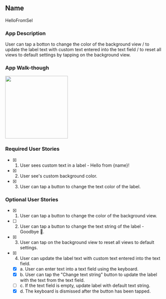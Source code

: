 ## Name
HelloFromSel

### App Description
User can tap a botton to change the color of the background view / to update the label text with custom text entered into the text field / to reset all views to default settings by tapping on the background view.

### App Walk-though
<img src="https://s3.amazonaws.com/img0.recordit.co/tEl2OSwVxt.gif?AWSAccessKeyId=AKIAINSRFOQXTN4DT46A&Expires=1578894437&Signature=FymxU0E3Jp7c6sX67j1m86oxBSE%3D" width=200><br>

### Required User Stories
- [x] 1. User sees custom text in a label - Hello from {name}!
- [x] 2. User see's custom background color.
- [x] 3. User can tap a button to change the text color of the label.

### Optional User Stories
- [x] 1. User can tap a button to change the color of the background view.
- [ ] 2. User can tap a button to change the text string of the label - Goodbye 👋.
- [x] 3. User can tap on the background view to reset all views to default settings.
- [x] 4. User can update the label text with custom text entered into the text field.
   - [x] a. User can enter text into a text field using the keyboard.
   - [x] b. User can tap the "Change text string" button to update the label with the text from the text field.
   - [ ] c. If the text field is empty, update label with default text string.
   - [x] d. The keyboard is dismissed after the button has been tapped.
